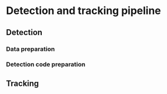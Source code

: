 # Detection and tracking pipeline


## Detection


### Data preparation

### Detection code preparation

### 








## Tracking

### 